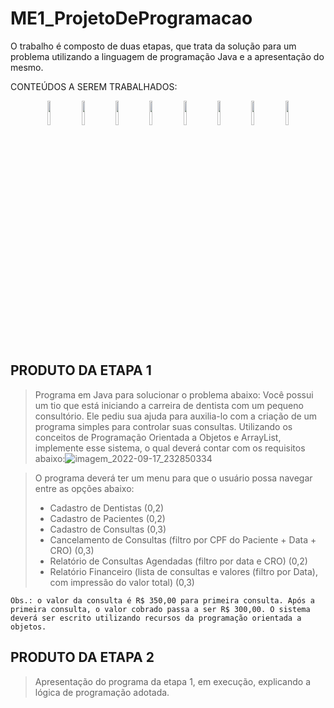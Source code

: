 # ME1_ProjetoDeProgramacao
O trabalho é composto de duas etapas, que trata da solução para um problema utilizando a linguagem de programação Java e a apresentação do mesmo.

CONTEÚDOS A SEREM TRABALHADOS:

<p align="center" width="100%">

<img width="10%" src="https://badgen.net/badge/Classes/-"/>

<img width="10%" src="https://badgen.net/badge/Objetos/-"/>

<img width="10%" src="https://badgen.net/badge/Encapsulamento/-"/>

<img width="10%" src="https://badgen.net/badge/Construtores/-"/>

<img width="10%" src="https://badgen.net/badge/Pacotes/-"/>

<img width="10%" src="https://badgen.net/badge/Controles_de_Acesso/-"/>

<img width="10%" src="https://badgen.net/badge/Métodos_Estáticos/-"/>

<img width="10%" src="https://badgen.net/badge/Passagem_de_Parâmetros/-"/>

</p>





## PRODUTO DA ETAPA 1
> Programa em Java para solucionar o problema abaixo:
Você possui um tio que está iniciando a carreira de dentista com um pequeno
consultório. Ele pediu sua ajuda para auxilia-lo com a criação de um programa
simples para controlar suas consultas. Utilizando os conceitos de Programação
Orientada a Objetos e ArrayList, implemente esse sistema, o qual deverá contar
com os requisitos abaixo:![imagem_2022-09-17_232850334](https://user-images.githubusercontent.com/79761328/190882955-077f258a-cbe4-4f8e-9625-a44fdd2b5dce.png)

> O programa deverá ter um menu para que o usuário possa navegar entre as
opções abaixo:
> - Cadastro de Dentistas (0,2)
> - Cadastro de Pacientes (0,2)
> - Cadastro de Consultas (0,3)
> - Cancelamento de Consultas (filtro por CPF do Paciente + Data + CRO) (0,3)
> - Relatório de Consultas Agendadas (filtro por data e CRO) (0,2)
> - Relatório Financeiro (lista de consultas e valores (filtro por Data), com
impressão do valor total) (0,3)

`Obs.: o valor da consulta é R$ 350,00 para primeira consulta. Após a
primeira consulta, o valor cobrado passa a ser R$ 300,00. O sistema deverá
ser escrito utilizando recursos da programação orientada a objetos.`

## PRODUTO DA ETAPA 2
> Apresentação do programa da etapa 1, em execução, explicando a lógica de
programação adotada.
